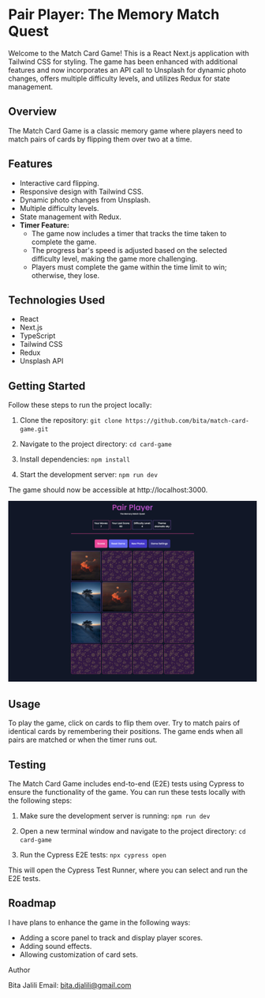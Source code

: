 # Pair Player: The Memory Match Quest

Welcome to the Match Card Game! This is a React Next.js application with Tailwind CSS for styling. The game has been enhanced with additional features and now incorporates an API call to Unsplash for dynamic photo changes, offers multiple difficulty levels, and utilizes Redux for state management.

## Overview

The Match Card Game is a classic memory game where players need to match pairs of cards by flipping them over two at a time.

## Features

- Interactive card flipping.
- Responsive design with Tailwind CSS.
- Dynamic photo changes from Unsplash.
- Multiple difficulty levels.
- State management with Redux.
- **Timer Feature:**
  - The game now includes a timer that tracks the time taken to complete the game.
  - The progress bar's speed is adjusted based on the selected difficulty level, making the game more challenging.
  - Players must complete the game within the time limit to win; otherwise, they lose.

## Technologies Used

- React
- Next.js
- TypeScript
- Tailwind CSS
- Redux
- Unsplash API

## Getting Started

Follow these steps to run the project locally:

1. Clone the repository:
   `git clone https://github.com/bita/match-card-game.git`

2. Navigate to the project directory:
   `cd card-game`

3. Install dependencies:
   `npm install`
4. Start the development server:
   `npm run dev`

The game should now be accessible at http://localhost:3000.

![Alt text](public/images/screenshot.png)

## Usage

To play the game, click on cards to flip them over. Try to match pairs of identical cards by remembering their positions. The game ends when all pairs are matched or when the timer runs out.

## Testing

The Match Card Game includes end-to-end (E2E) tests using Cypress to ensure the functionality of the game. You can run these tests locally with the following steps:

1. Make sure the development server is running:
   `npm run dev`

2. Open a new terminal window and navigate to the project directory:
   `cd card-game`

3. Run the Cypress E2E tests:
   `npx cypress open`

This will open the Cypress Test Runner, where you can select and run the E2E tests.

## Roadmap

I have plans to enhance the game in the following ways:

- Adding a score panel to track and display player scores.
- Adding sound effects.
- Allowing customization of card sets.

Author

Bita Jalili
Email: bita.djalili@gmail.com
